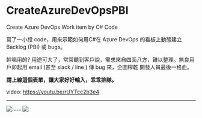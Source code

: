 # CreateAzureDevOpsPBI
Create Azure DevOps Work item by C# Code

寫了一小段 code，用來示範如何用C#在 Azure DevOps 的看板上動態建立 Backlog (PBI) 或 bugs。

幹嘛用的? 用途可大了，常常聽到客戶說，需求來自四面八方，難以整理。無良用戶卯起用 email (甚至 slack / line ) 傳 bug 來，企圖榨乾 開發人員最後一格血。

**請上線這個表單，讓大家好好輸入，乖乖排隊。**

video:
https://youtu.be/rUYTcc2b3e4

---
<img src='https://i.imgur.com/FqlCGqu.png' />
---
<img src='https://i.imgur.com/sumh8hH.png' />
 
